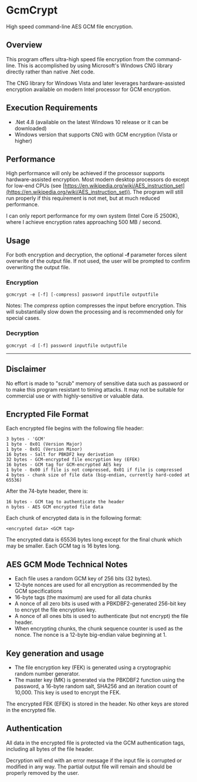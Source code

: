 # GcmCrypt
High speed command-line AES GCM file encryption.

## Overview
This program offers ultra-high speed file encryption from the command-line.  This is accomplished by using Microsoft's Windows CNG library directly rather than native .Net code.  

The CNG library for Windows Vista and later leverages hardware-assisted encryption available on modern Intel processor for GCM encryption.


## Execution Requirements
- .Net 4.8  (available on the latest Windows 10 release or it can be downloaded)
- Windows version that supports CNG with GCM encryption (Vista or higher)

## Performance
High performance will only be achieved if the processor supports hardware-assisted encryption. Most modern desktop processors do except for low-end CPUs (see [https://en.wikipedia.org/wiki/AES_instruction_set](https://en.wikipedia.org/wiki/AES_instruction_set)).  The program will still run properly if this requirement is not met, but at much reduced performance.

I can only report performance for my own system (Intel Core i5 2500K), where I achieve encryption rates approaching 500 MB / second.  

## Usage

For both encryption and decryption, the optional  **-f** parameter forces silent overwrite of the output file.  If not used, the user will be prompted to confirm overwriting the output file.

### Encryption

    gcmcrypt -e [-f] [-compress] password inputfile outputfile

Notes:  The *compress* option compresses the input before encryption.   This will substantially slow down the processing and is recommended only for special cases.


### Decryption

    gcmcrypt -d [-f] password inputfile outputfile


---------

## Disclaimer
No effort is made to "scrub" memory of sensitive data such as password or to make this program resistant to timing attacks. It may not be suitable for commercial use or with highly-sensitive or valuable data.


## Encrypted File Format

Each encrypted file begins with the following file header:


    3 bytes - 'GCM'
	1 byte - 0x01 (Version Major)
	1 byte - 0x01 (Version Minor)
	16 bytes - Salt for PBKDF2 key derivation
	32 bytes - GCM-encrypted file encryption key (EFEK)
	16 bytes - GCM tag for GCM-encrypted AES key
	1 byte - 0x00 if file is not compressed, 0x01 if file is compressed
	4 bytes - chunk size of file data (big-endian, currently hard-coded at 65536)

After the 74-byte header, there is:

	16 bytes - GCM tag to authenticate the header   
	n bytes - AES GCM encrypted file data


Each chunk of encrypted data is in the following format:

	<encrypted data> <GCM tag>

The encrypted data is 65536 bytes long except for the final chunk which may be smaller.  Each GCM tag is 16 bytes long.

## AES GCM Mode Technical Notes
- Each file uses a random  GCM key of 256 bits (32 bytes).
- 12-byte nonces are used for all encryption as recommended by the GCM specifications
- 16-byte tags (the maximum) are used for all data chunks  
- A nonce of all zero bits is used with a PBKDBF2-generated 256-bit key to encrypt the file encryption key.  
- A nonce of all ones bits is used to authenticate (but not encrypt) the file header.
- When encrypting chunks, the chunk sequence counter is used as the nonce. The nonce is a 12-byte big-endian value beginning at 1.

## Key generation and usage
- The file encryption key (FEK) is generated using a cryptographic random number generator.
- The master key (MK) is generated via the PBKDBF2 function using the password, a 16-byte random salt, SHA256 and an iteration count of 10,000.  This key is used to encrypt the FEK.

The encrypted FEK (EFEK) is stored in the header.  No other keys are stored in the encrypted file.

## Authentication
All data in the encrypted file is protected via the GCM authentication tags, including all bytes of the file header.  

Decryption will end with an error message if the input file is corrupted or modified in any way.  The partial output file will remain and should be properly removed by the user. 

